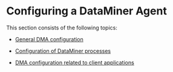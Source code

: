 # Configuring a DataMiner Agent

This section consists of the following topics:

- [General DMA configuration](General_DMA_configuration.md)

- [Configuration of DataMiner processes](Configuration_of_DataMiner_processes.md)

- [DMA configuration related to client applications](DMA_configuration_related_to_client_applications.md)
